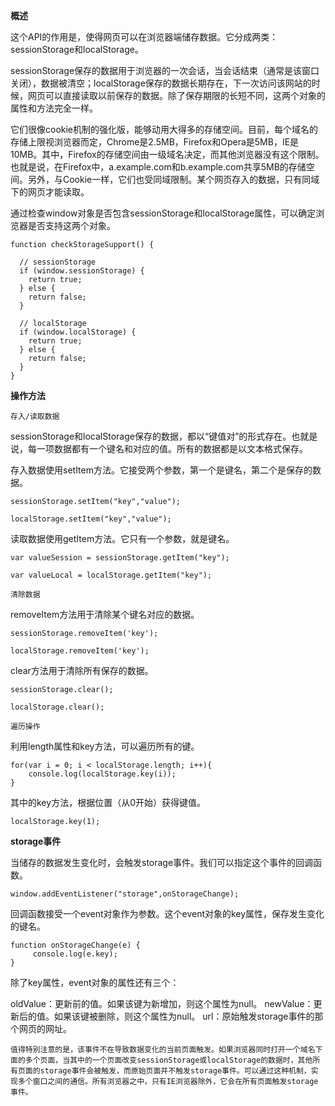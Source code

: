 **概述**

这个API的作用是，使得网页可以在浏览器端储存数据。它分成两类：sessionStorage和localStorage。

sessionStorage保存的数据用于浏览器的一次会话，当会话结束（通常是该窗口关闭），数据被清空；localStorage保存的数据长期存在，下一次访问该网站的时候，网页可以直接读取以前保存的数据。除了保存期限的长短不同，这两个对象的属性和方法完全一样。

它们很像cookie机制的强化版，能够动用大得多的存储空间。目前，每个域名的存储上限视浏览器而定，Chrome是2.5MB，Firefox和Opera是5MB，IE是10MB。其中，Firefox的存储空间由一级域名决定，而其他浏览器没有这个限制。也就是说，在Firefox中，a.example.com和b.example.com共享5MB的存储空间。另外，与Cookie一样，它们也受同域限制。某个网页存入的数据，只有同域下的网页才能读取。

通过检查window对象是否包含sessionStorage和localStorage属性，可以确定浏览器是否支持这两个对象。

```
function checkStorageSupport() {
 
  // sessionStorage
  if (window.sessionStorage) {
    return true;
  } else {
    return false;
  }
   
  // localStorage
  if (window.localStorage) {
    return true;
  } else {
    return false;
  }
}
```

**操作方法**

`存入/读取数据`

sessionStorage和localStorage保存的数据，都以“键值对”的形式存在。也就是说，每一项数据都有一个键名和对应的值。所有的数据都是以文本格式保存。

存入数据使用setItem方法。它接受两个参数，第一个是键名，第二个是保存的数据。

```
sessionStorage.setItem("key","value");

localStorage.setItem("key","value");
```

读取数据使用getItem方法。它只有一个参数，就是键名。

```
var valueSession = sessionStorage.getItem("key");

var valueLocal = localStorage.getItem("key");
```

`清除数据`

removeItem方法用于清除某个键名对应的数据。

```
sessionStorage.removeItem('key');

localStorage.removeItem('key');
```

clear方法用于清除所有保存的数据。

```
sessionStorage.clear();

localStorage.clear(); 
```

`遍历操作`

利用length属性和key方法，可以遍历所有的键。

```
for(var i = 0; i < localStorage.length; i++){
    console.log(localStorage.key(i));
}
```

其中的key方法，根据位置（从0开始）获得键值。

```
localStorage.key(1);
```

**storage事件**

当储存的数据发生变化时，会触发storage事件。我们可以指定这个事件的回调函数。

```
window.addEventListener("storage",onStorageChange);
```

回调函数接受一个event对象作为参数。这个event对象的key属性，保存发生变化的键名。

```
function onStorageChange(e) {
     console.log(e.key);    
}
```

除了key属性，event对象的属性还有三个：

oldValue：更新前的值。如果该键为新增加，则这个属性为null。
newValue：更新后的值。如果该键被删除，则这个属性为null。
url：原始触发storage事件的那个网页的网址。

`值得特别注意的是，该事件不在导致数据变化的当前页面触发。如果浏览器同时打开一个域名下面的多个页面，当其中的一个页面改变sessionStorage或localStorage的数据时，其他所有页面的storage事件会被触发，而原始页面并不触发storage事件。可以通过这种机制，实现多个窗口之间的通信。所有浏览器之中，只有IE浏览器除外，它会在所有页面触发storage事件。`
